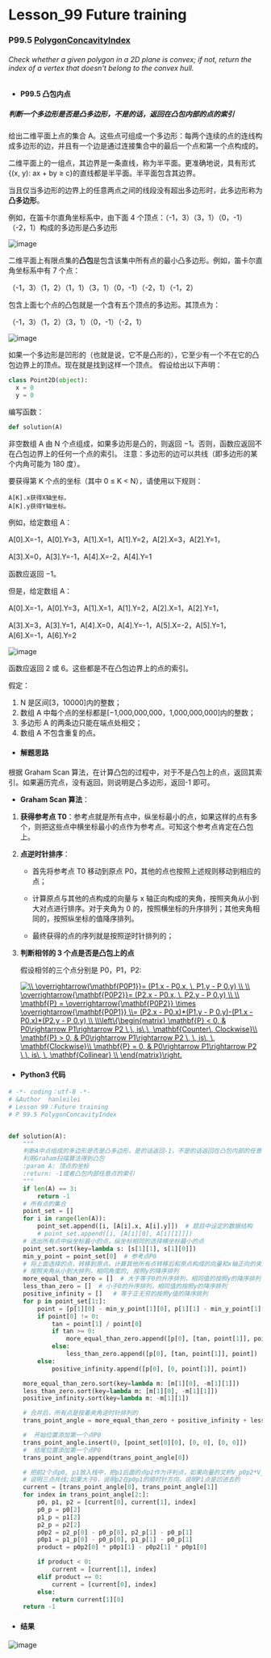 # Lesson_99 Future training

### P99.5 [PolygonConcavityIndex](https://app.codility.com/programmers/lessons/99-future_training/polygon_concavity_index/)

###### Check whether a given polygon in a 2D plane is convex; if not, return the index of a vertex that doesn't belong to the convex hull.

- #### P99.5 凸包内点

##### 判断一个多边形是否是凸多边形，不是的话，返回在凸包内部的点的索引

给出二维平面上点的集合 A。这些点可组成一个多边形：每两个连续的点的连线构成多边形的边，并且有一个边是通过连接集合中的最后一个点和第一个点构成的。

二维平面上的一组点，其边界是一条直线，称为半平面。更准确地说，具有形式{(x, y): ax + by ≥ c}的直线都是半平面。半平面包含其边界。

当且仅当多边形的边界上的任意两点之间的线段没有超出多边形时，此多边形称为**凸多边形**。

例如，在笛卡尔直角坐标系中，由下面 4 个顶点：（-1，3）（3，1）（0，-1）（-2，1）构成的多边形是凸多边形

![image](https://github.com/hanleilei/codility_lession/blob/master/L99_Future%20training/99.5.1.png)

二维平面上有限点集的**凸包**是包含该集中所有点的最小凸多边形。例如，笛卡尔直角坐标系中有 7 个点：

（-1，3）（1，2）（1，1）（3，1）（0，-1）（-2，1）（-1，2）

包含上面七个点的凸包就是一个含有五个顶点的多边形。其顶点为：

（-1，3）（1，2）（3，1）（0，-1）（-2，1）

![image](https://github.com/hanleilei/codility_lession/blob/master/L99_Future%20training/99.5.2.png)

如果一个多边形是凹形的（也就是说，它不是凸形的），它至少有一个不在它的凸包边界上的顶点。现在就是找到这样一个顶点。
假设给出以下声明：

```python
class Point2D(object):
  x = 0
  y = 0
```

编写函数：

```python
def solution(A)
```

非空数组 A 由 N 个点组成，如果多边形是凸的，则返回 −1。否则，函数应返回不在凸包边界上的任何一个点的索引。
注意：多边形的边可以共线（即多边形的某个内角可能为 180 度）。

要获得第 K 个点的坐标（其中 0 ≤ K < N），请使用以下规则：

```
A[K].x获得X轴坐标，
A[K].y获得Y轴坐标。
```

例如，给定数组 A：

A[0].X=-1，A[0].Y=3，A[1].X=1，A[1].Y=2，A[2].X=3，A[2].Y=1，

A[3].X=0，A[3].Y=-1，A[4].X=-2，A[4].Y=1

函数应返回 −1。

但是，给定数组 A：

A[0].X=-1，A[0].Y=3，A[1].X=1，A[1].Y=2，A[2].X=1，A[2].Y=1，

A[3].X=3，A[3].Y=1，A[4].X=0，A[4].Y=-1，A[5].X=-2，A[5].Y=1，A[6].X=-1，A[6].Y=2

![image](https://github.com/hanleilei/codility_lession/blob/master/L99_Future%20training/99.5.3.png)

函数应返回 2 或 6。这些都是不在凸包边界上的点的索引。

假定：

1. N 是区间[3，10000]内的整数；
2. 数组 A 中每个点的坐标都是[−1,000,000,000，1,000,000,000]内的整数；
3. 多边形 A 的两条边只能在端点处相交；
4. 数组 A 不包含重复的点。

- #### 解题思路

根据 Graham Scan 算法，在计算凸包的过程中，对于不是凸包上的点，返回其索引。如果遍历完点，没有返回，则说明是凸多边形，返回-1 即可。

- **Graham Scan 算法**：

1. **获得参考点 T0**：参考点就是所有点中，纵坐标最小的点，如果这样的点有多个，则把这些点中横坐标最小的点作为参考点。可知这个参考点肯定在凸包上。

2. **点逆时针排序**：

   - 首先将参考点 T0 移动到原点 P0，其他的点也按照上述规则移动到相应的点；

   - 计算原点与其他的点构成的向量与 x 轴正向构成的夹角，按照夹角从小到大对点进行排序。对于夹角为 0 的，按照横坐标的升序排列；其他夹角相同的，按照纵坐标的值降序排列。

   - 最终获得的点的序列就是按照逆时针排列的；

3. **判断相邻的 3 个点是否是凸包上的点**

   假设相邻的三个点分别是 P0，P1，P2:

   <a href="https://www.codecogs.com/eqnedit.php?latex=\\&space;\overrightarrow{\mathbf{P0P1}}=&space;(P1.x&space;-&space;P0.x,&space;\,&space;P1.y&space;-&space;P&space;0.y)&space;\\&space;\\&space;\overrightarrow{\mathbf{P0P2}}=&space;(P2.x&space;-&space;P0.x,&space;\,&space;P2.y&space;-&space;P&space;0.y)&space;\\&space;\\&space;\mathbf{P}&space;=&space;\overrightarrow{\mathbf{P0P2}}&space;\times&space;\overrightarrow{\mathbf{P0P1}}&space;\\=&space;(P2.x&space;-&space;P0.x)*(P1.y&space;-&space;P&space;0.y)-(P1.x&space;-&space;P0.x)*(P2.y&space;-&space;P&space;0.y)&space;\\&space;\\\left\{\begin{matrix}&space;\mathbf{P}&space;<&space;0,&space;&&space;P0\rightarrow&space;P1\rightarrow&space;P2&space;\,\,&space;is\,\,&space;\mathbf{Counter\,&space;Clockwise}\\&space;\mathbf{P}&space;>&space;0,&space;&&space;P0\rightarrow&space;P1\rightarrow&space;P2&space;\,&space;\,&space;is\,&space;\,&space;\mathbf{Clockwise}\\&space;\mathbf{P}&space;=&space;0,&space;&&space;P0\rightarrow&space;P1\rightarrow&space;P2&space;\,\,&space;is\,&space;\,&space;\mathbf{Collinear}&space;\\&space;\end{matrix}\right." target="_blank"><img src="https://latex.codecogs.com/gif.latex?\\&space;\overrightarrow{\mathbf{P0P1}}=&space;(P1.x&space;-&space;P0.x,&space;\,&space;P1.y&space;-&space;P&space;0.y)&space;\\&space;\\&space;\overrightarrow{\mathbf{P0P2}}=&space;(P2.x&space;-&space;P0.x,&space;\,&space;P2.y&space;-&space;P&space;0.y)&space;\\&space;\\&space;\mathbf{P}&space;=&space;\overrightarrow{\mathbf{P0P2}}&space;\times&space;\overrightarrow{\mathbf{P0P1}}&space;\\=&space;(P2.x&space;-&space;P0.x)*(P1.y&space;-&space;P&space;0.y)-(P1.x&space;-&space;P0.x)*(P2.y&space;-&space;P&space;0.y)&space;\\&space;\\\left\{\begin{matrix}&space;\mathbf{P}&space;<&space;0,&space;&&space;P0\rightarrow&space;P1\rightarrow&space;P2&space;\,\,&space;is\,\,&space;\mathbf{Counter\,&space;Clockwise}\\&space;\mathbf{P}&space;>&space;0,&space;&&space;P0\rightarrow&space;P1\rightarrow&space;P2&space;\,&space;\,&space;is\,&space;\,&space;\mathbf{Clockwise}\\&space;\mathbf{P}&space;=&space;0,&space;&&space;P0\rightarrow&space;P1\rightarrow&space;P2&space;\,\,&space;is\,&space;\,&space;\mathbf{Collinear}&space;\\&space;\end{matrix}\right." title="\\ \overrightarrow{\mathbf{P0P1}}= (P1.x - P0.x, \, P1.y - P 0.y) \\ \\ \overrightarrow{\mathbf{P0P2}}= (P2.x - P0.x, \, P2.y - P 0.y) \\ \\ \mathbf{P} = \overrightarrow{\mathbf{P0P2}} \times \overrightarrow{\mathbf{P0P1}} \\= (P2.x - P0.x)*(P1.y - P 0.y)-(P1.x - P0.x)*(P2.y - P 0.y) \\ \\\left\{\begin{matrix} \mathbf{P} < 0, & P0\rightarrow P1\rightarrow P2 \,\, is\,\, \mathbf{Counter\, Clockwise}\\ \mathbf{P} > 0, & P0\rightarrow P1\rightarrow P2 \, \, is\, \, \mathbf{Clockwise}\\ \mathbf{P} = 0, & P0\rightarrow P1\rightarrow P2 \,\, is\, \, \mathbf{Collinear} \\ \end{matrix}\right." /></a>

- #### Python3 代码

```python
# -*- coding：utf-8 -*-
# &Author  hanleilei
# Lesson 99：Future training
# P 99.5 PolygonConcavityIndex


def solution(A):
    """
    判断A中点组成的多边形是否是凸多边形，是的话返回-1，不是的话返回在凸包内部的任意一点的索引
    利用Graham扫描算法得到凸包
    :param A: 顶点的坐标
    :return: -1或者凸包内部任意点的索引
    """
    if len(A) == 3:
        return -1
    # 所有点的集合
    point_set = []
    for i in range(len(A)):
        point_set.append([i, [A[i].x, A[i].y]])  # 题目中设定的数据结构
        # point_set.append([i, [A[i][0], A[i][1]]])
    # 选出所有点中纵坐标最小的点，纵坐标相同的选择横坐标最小的点
    point_set.sort(key=lambda s: [s[1][1], s[1][0]])
    min_y_point = point_set[0]  # 参考点P0
    # 将上面选择的点，转移到原点，计算其他所有点转移后和原点构成的向量和x轴正向的夹角
    # 按照夹角从小到大排列，相同角度的, 按照y的降序排列
    more_equal_than_zero = []  # 大于等于0的升序排列，相同值的按照y的降序排列
    less_than_zero = []  # 小于0的升序排列，相同值的按照y的降序排列
    positive_infinity = []   # 等于正无穷的按照y值的降序排列
    for p in point_set[1:]:
        point = [p[1][0] - min_y_point[1][0], p[1][1] - min_y_point[1][1]]
        if point[0] != 0:
            tan = point[1] / point[0]
            if tan >= 0:
                more_equal_than_zero.append([p[0], [tan, point[1]], point])
            else:
                less_than_zero.append([p[0], [tan, point[1]], point])
        else:
            positive_infinity.append([p[0], [0, point[1]], point])

    more_equal_than_zero.sort(key=lambda m: [m[1][0], -m[1][1]])
    less_than_zero.sort(key=lambda m: [m[1][0], -m[1][1]])
    positive_infinity.sort(key=lambda m: -m[1][1])

    # 合并后，所有点是按着夹角逆时针排列的
    trans_point_angle = more_equal_than_zero + positive_infinity + less_than_zero

    #  开始位置添加第一个点P0
    trans_point_angle.insert(0, [point_set[0][0], [0, 0], [0, 0]])
    #  结尾位置添加第一个点P0
    trans_point_angle.append(trans_point_angle[0])

    # 把前2个点p0, p1放入栈中，把p1后面的点p2作为评判点，如果向量的叉积V_p0p2*V_p0p1<0,说明p2在p0p1的逆时针方向，是对的，如果为0，
    # 说明三点共线;如果大于0，说明p2在p0p1的顺时针方向，说明P1点是凹进去的
    current = [trans_point_angle[0], trans_point_angle[1]]
    for index in trans_point_angle[2:]:
        p0, p1, p2 = [current[0], current[1], index]
        p0_p = p0[2]
        p1_p = p1[2]
        p2_p = p2[2]
        p0p2 = p2_p[0] - p0_p[0], p2_p[1] - p0_p[1]
        p0p1 = p1_p[0] - p0_p[0], p1_p[1] - p0_p[1]
        product = p0p2[0] * p0p1[1] - p0p2[1] * p0p1[0]

        if product < 0:
            current = [current[1], index]
        elif product == 0:
            current = [current[0], index]
        else:
            return current[1][0]
    return -1
```

- #### 结果

![image](https://github.com/hanleilei/codility_lession/blob/master/L99_Future%20training/99.5.png)

